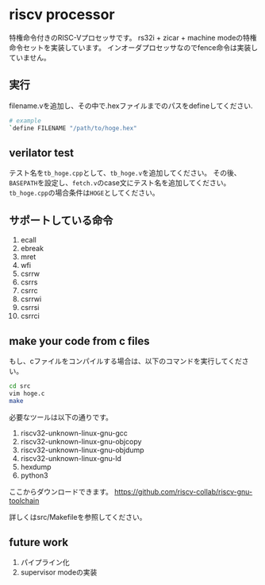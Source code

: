 # riscv processor

特権命令付きのRISC-Vプロセッサです。
rs32i + zicar + machine modeの特権命令セットを実装しています。
インオーダプロセッサなのでfence命令は実装していません。

## 実行
filename.vを追加し、その中で.hexファイルまでのパスをdefineしてください.
```bash
# example
`define FILENAME "/path/to/hoge.hex"
```

## verilator test
テスト名を`tb_hoge.cpp`として、`tb_hoge.v`を追加してください。
その後、`BASEPATH`を設定し、`fetch.v`のcase文にテスト名を追加してください。
`tb_hoge.cpp`の場合条件は`HOGE`としてください。

## サポートしている命令
1. ecall
2. ebreak
3. mret
4. wfi
5. csrrw
6. csrrs
7. csrrc
8. csrrwi
9. csrrsi
10. csrrci

## make your code from c files
もし、cファイルをコンパイルする場合は、以下のコマンドを実行してください。
```bash
cd src
vim hoge.c
make
```

必要なツールは以下の通りです。
1. riscv32-unknown-linux-gnu-gcc
2. riscv32-unknown-linux-gnu-objcopy
3. riscv32-unknown-linux-gnu-objdump
4. riscv32-unknown-linux-gnu-ld
5. hexdump
6. python3

ここからダウンロードできます。
https://github.com/riscv-collab/riscv-gnu-toolchain

詳しくはsrc/Makefileを参照してください。

## future work
1. パイプライン化
2. supervisor modeの実装
